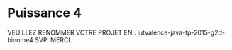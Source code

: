 Puissance 4
===========

VEUILLEZ RENOMMER VOTRE PROJET EN : iutvalence-java-tp-2015-g2d-binome4 SVP. MERCI.
